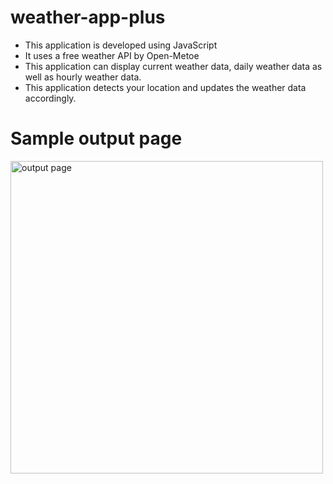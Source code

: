 # weather-app-plus
- This application is developed using JavaScript
- It uses a free weather API by Open-Metoe
- This application can display current weather data, daily weather data as well as hourly weather data.
- This application detects your location and updates the weather data accordingly.

# Sample output page
<img src="https://i.ibb.co/K6KRMmL/weather-app-plus.png" alt="output page" width='500' />